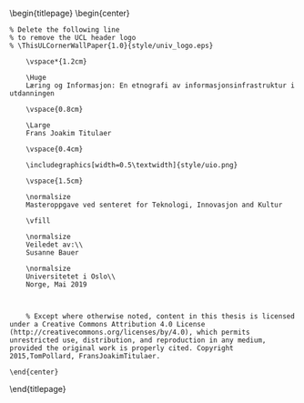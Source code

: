 <!--
This is the Latex-heavy title page.
People outside UCL may want to remove the header logo
and add the centred logo
-->


\begin{titlepage}
    \begin{center}

    % Delete the following line
    % to remove the UCL header logo
    % \ThisULCornerWallPaper{1.0}{style/univ_logo.eps}

        \vspace*{1.2cm}

        \Huge
        Læring og Informasjon: En etnografi av informasjonsinfrastruktur i utdanningen

        \vspace{0.8cm}

        \Large
        Frans Joakim Titulaer

        \vspace{0.4cm}

        \includegraphics[width=0.5\textwidth]{style/uio.png}

        \vspace{1.5cm}

        \normalsize
        Masteroppgave ved senteret for Teknologi, Innovasjon and Kultur

        \vfill

        \normalsize
        Veiledet av:\\
        Susanne Bauer

        \normalsize
        Universitetet i Oslo\\
        Norge, Mai 2019



        % Except where otherwise noted, content in this thesis is licensed under a Creative Commons Attribution 4.0 License (http://creativecommons.org/licenses/by/4.0), which permits unrestricted use, distribution, and reproduction in any medium, provided the original work is properly cited. Copyright 2015,TomPollard, FransJoakimTitulaer.

    \end{center}
\end{titlepage}
